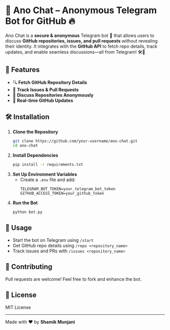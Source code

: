 
# 🚀 Ano Chat – Anonymous Telegram Bot for GitHub 🔥  

Ano Chat is a **secure & anonymous** Telegram bot 🤖 that allows users to discuss **GitHub repositories, issues, and pull requests** without revealing their identity. It integrates with the **GitHub API** to fetch repo details, track updates, and enable seamless discussions—all from Telegram! 🛠️🔐  

## 🌟 Features  
- 🔍 **Fetch GitHub Repository Details**  
- 📌 **Track Issues & Pull Requests**  
- 💬 **Discuss Repositories Anonymously**  
- 🔄 **Real-time GitHub Updates**  

## 🛠️ Installation  
1. **Clone the Repository**  
   ```sh
   git clone https://github.com/your-username/ano-chat.git
   cd ano-chat
   ```  
2. **Install Dependencies**  
   ```sh
   pip install -r requirements.txt
   ```  
3. **Set Up Environment Variables**  
   - Create a `.env` file and add:  
     ```env
     TELEGRAM_BOT_TOKEN=your_telegram_bot_token
     GITHUB_ACCESS_TOKEN=your_github_token
     ```  
4. **Run the Bot**  
   ```sh
   python bot.py
   ```  

## 🚀 Usage  
- Start the bot on Telegram using `/start`  
- Get GitHub repo details using `/repo <repository_name>`  
- Track issues and PRs with `/issues <repository_name>`  

## 🤝 Contributing  
Pull requests are welcome! Feel free to fork and enhance the bot.  

## 🔐 License  
MIT License  

---
Made with ❤️ by **Shamik Munjani**
